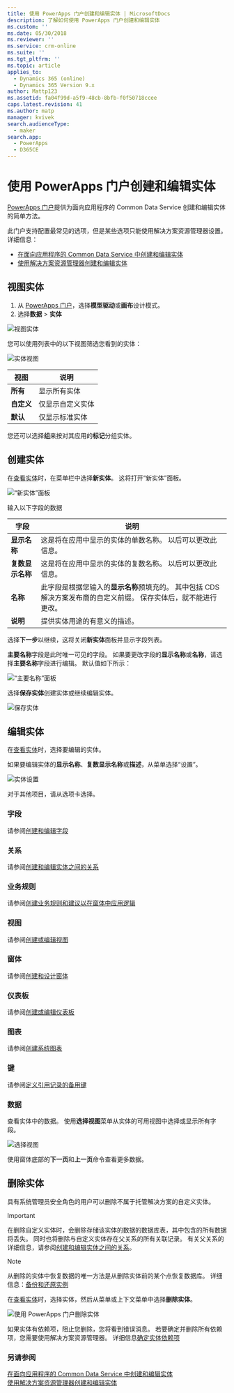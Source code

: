 ```yaml
---
title: 使用 PowerApps 门户创建和编辑实体 | MicrosoftDocs
description: 了解如何使用 PowerApps 门户创建和编辑实体
ms.custom: ''
ms.date: 05/30/2018
ms.reviewer: ''
ms.service: crm-online
ms.suite: ''
ms.tgt_pltfrm: ''
ms.topic: article
applies_to:
  - Dynamics 365 (online)
  - Dynamics 365 Version 9.x
author: Mattp123
ms.assetid: fa04f99d-a5f9-48cb-8bfb-f0f50718ccee
caps.latest.revision: 41
ms.author: matp
manager: kvivek
search.audienceType:
  - maker
search.app:
  - PowerApps
  - D365CE
---
```


# <a name="create-and-edit-entities-using-powerapps-portal"></a>使用 PowerApps 门户创建和编辑实体

[PowerApps 门户](https://web.powerapps.com/?utm_source=padocs&utm_medium=linkinadoc&utm_campaign=referralsfromdoc)提供为面向应用程序的 Common Data Service 创建和编辑实体的简单方法。

此门户支持配置最常见的选项，但是某些选项只能使用解决方案资源管理器设置。 详细信息： 
- [在面向应用程序的 Common Data Service 中创建和编辑实体](create-edit-entities.md)
- [使用解决方案资源管理器创建和编辑实体](create-edit-entities-solution-explorer.md)

## <a name="view-entities"></a>视图实体

1. 从 [PowerApps 门户](https://web.powerapps.com/?utm_source=padocs&utm_medium=linkinadoc&utm_campaign=referralsfromdoc)，选择**模型驱动**或**画布**设计模式。
2. 选择**数据** > **实体**

![视图实体](media/view-entities-portal.png)

您可以使用列表中的以下视图筛选您看到的实体： 

![实体视图](media/entity-views-portal.png)

 |视图|说明|
 |--|--|
 |**所有**| 显示所有实体|
 |**自定义**|仅显示自定义实体|
 |**默认**|仅显示标准实体 |

您还可以选择**组**来按对其应用的**标记**分组实体。

## <a name="create-an-entity"></a>创建实体

在[查看实体](#view-entities)时，在菜单栏中选择**新实体**。 这将打开“新实体”面板。

![“新实体”面板](media/new-entity-panel.png)

输入以下字段的数据

|字段|说明|
|--|--|
|**显示名称**|这是将在应用中显示的实体的单数名称。 以后可以更改此信息。|
|**复数显示名称**|这是将在应用中显示的实体的复数名称。 以后可以更改此信息。|
|**名称**|此字段是根据您输入的**显示名称**预填充的。 其中包括 CDS 解决方案发布商的自定义前缀。 保存实体后，就不能进行更改。|
|**说明**|提供实体用途的有意义的描述。|

选择**下一步**以继续，这将关闭**新实体**面板并显示字段列表。

**主要名称**字段是此时唯一可见的字段。 如果要更改字段的**显示名称**或**名称**，请选择**主要名称**字段进行编辑。 默认值如下所示：

![“主要名称”面板](media/primary-name-panel.png)

选择**保存实体**创建实体或继续编辑实体。

![保存实体](media/save-entity-portal.png)

## <a name="edit-an-entity"></a>编辑实体

在[查看实体](#view-entities)时，选择要编辑的实体。

如果要编辑实体的**显示名称**、**复数显示名称**或**描述**，从菜单选择“设置”。

![实体设置](media/entity-settings-portal.png)

对于其他项目，请从选项卡选择。

### <a name="fields"></a>字段

请参阅[创建和编辑字段](create-edit-fields.md)

### <a name="relationships"></a>关系

请参阅[创建和编辑实体之间的关系](create-edit-entity-relationships.md)

### <a name="business-rules"></a>业务规则

请参阅[创建业务规则和建议以在窗体中应用逻辑](../model-driven-apps/create-business-rules-recommendations-apply-logic-form.md)

### <a name="views"></a>视图

请参阅[创建或编辑视图](../model-driven-apps/create-edit-views.md)

### <a name="forms"></a>窗体

请参阅[创建和设计窗体](../model-driven-apps/create-design-forms.md)

### <a name="dashboards"></a>仪表板

请参阅[创建或编辑仪表板](../model-driven-apps/create-edit-dashboards.md)

### <a name="charts"></a>图表

请参阅[创建系统图表](../model-driven-apps/create-edit-system-chart.md)

### <a name="keys"></a>键

请参阅[定义引用记录的备用键](define-alternate-keys-reference-records.md)

### <a name="data"></a>数据

查看实体中的数据。
使用**选择视图**菜单从实体的可用视图中选择或显示所有字段。

![选择视图](media/entity-data-select-view.png)

使用窗体底部的**下一页**和**上一页**命令查看更多数据。

## <a name="delete-an-entity"></a>删除实体

具有系统管理员安全角色的用户可以删除不属于托管解决方案的自定义实体。  
  
> [!IMPORTANT]
>  在删除自定义实体时，会删除存储该实体的数据的数据库表，其中包含的所有数据将丢失。 同时也将删除与自定义实体存在父关系的所有关联记录。 有关父关系的详细信息，请参阅[创建和编辑实体之间的关系](create-edit-entity-relationships.md)。  
  
> [!NOTE]
> 从删除的实体中恢复数据的唯一方法是从删除实体前的某个点恢复数据库。 详细信息：[备份和还原实例](/dynamics365/customer-engagement/admin/backup-restore-instances)

在[查看实体](#view-entities)时，选择实体，然后从菜单或上下文菜单中选择**删除实体**。

![使用 PowerApps 门户删除实体](media/delete-entity-powerapps-portal.png)

如果实体有依赖项，阻止您删除，您将看到错误消息。 若要确定并删除所有依赖项，您需要使用解决方案资源管理器。 详细信息[确定实体依赖项](create-edit-entities-solution-explorer.md#identify-entity-dependencies)

### <a name="see-also"></a>另请参阅

[在面向应用程序的 Common Data Service 中创建和编辑实体](create-edit-entities.md)<br />
[使用解决方案资源管理器创建和编辑实体](create-edit-entities-solution-explorer.md)


